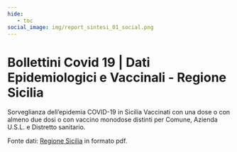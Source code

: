 ```yaml
---
hide:
   - toc
social_image: img/report_sintesi_01_social.png   
---
```






# Bollettini Covid 19 | Dati Epidemiologici e Vaccinali - Regione Sicilia
Sorveglianza dell’epidemia COVID-19 in Sicilia
Vaccinati con  una dose o con almeno due dosi o con vaccino monodose distinti per Comune, Azienda U.S.L. e Distretto sanitario.


<body> 
<div class='tableauPlaceholder' id='viz1641082969681' style='position: relative'><object class='tableauViz'  style='display:none;'><param name='host_url' value='https%3A%2F%2Fpublic.tableau.com%2F' /> <param name='embed_code_version' value='3' /> <param name='path' value='views&#47;Bollettini_Covid_DASOE_Sicilia&#47;Sintesi?:language=it-IT&amp;:embed=true&amp;publish=yes' /> <param name='toolbar' value='yes' /><param name='animate_transition' value='yes' /><param name='display_static_image' value='yes' /><param name='display_spinner' value='yes' /><param name='display_overlay' value='yes' /><param name='display_count' value='yes' /><param name='language' value='it-IT' /><param name='filter' value='publish=yes' /></object></div>                <script type='text/javascript'>                    var divElement = document.getElementById('viz1641082969681');                    var vizElement = divElement.getElementsByTagName('object')[0];                    if ( divElement.offsetWidth > 800 ) { vizElement.style.width='950px';vizElement.style.height='2027px';} else if ( divElement.offsetWidth > 500 ) { vizElement.style.width='950px';vizElement.style.height='2027px';} else { vizElement.style.width='100%';vizElement.style.height='3727px';}                     var scriptElement = document.createElement('script');                    scriptElement.src = 'https://public.tableau.com/javascripts/api/viz_v1.js';                    vizElement.parentNode.insertBefore(scriptElement, vizElement);                </script>
</body>

Fonte dati: <a href="https://www.regione.sicilia.it/la-regione-informa" target="_blank"> Regione Sicilia</a> in formato pdf.


 
